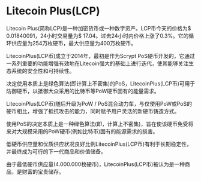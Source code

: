 # Litecoin Plus(LCP)

Litecoin Plus(简称LCP)是一种加密货币或一种数字资产。LCP币今天的价格为$ 0.01840091，24小时交易量为$ 17.04。过去24小时内价格上涨了0.3%。它的循环供应量为254万枚硬币，最大供应量为400万枚硬币。

LitecoinPlus(LCP币)成立于2014年，最初是作为Scrypt PoS硬币开发的，它通过一系列重要的功能增强有效地在Litecoin强大的基础上进行迭代，使其能够关注生态系统的安全性和可持续性。

决定使用本质上是绿色算法(即计算上不密集)的PoS，LitecoinPlus(LCP币)可用于防御硬币，以抵御大众采用的比特币等PoW硬币固有的能量需求。

LitecoinPlus(LCP币)随后升级为PoW / PoS混合动力车，与仅使用PoW或PoS的硬币相比，增强了抵抗攻击的能力，同时赋予用户灵活的新硬币铸造方式。

使用PoS的决定本质上是一种绿色算法(即，计算上不密集)，旨在使该硬币免受将来对大规模采用的PoW硬币(例如比特币)固有的能源需求的损害。

低硬币供应量和优质供应状况良好比例LitecoinPlus(LCP币)有利于长期稳定性，并最终成为可行的下一代商品和价值储备。

由于最低硬币供应量(4.000.000枚硬币)，LitecoinPlus(LCP币)被认为是一种商品，是财富的宝贵储存。
